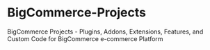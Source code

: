 BigCommerce-Projects
====================

BigCommerce Projects - Plugins, Addons, Extensions, Features, and Custom Code for BigCommerce e-commerce Platform
